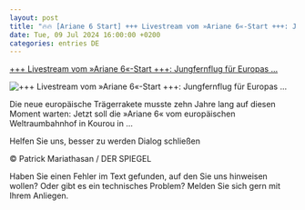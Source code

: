 ```yaml
---
layout: post
title: "🔥🔥 [Ariane 6 Start] +++ Livestream vom »Ariane 6«-Start +++: Jungfernflug für Europas ..."
date: Tue, 09 Jul 2024 16:00:00 +0200
categories: entries DE
---
```

[+++ Livestream vom »Ariane 6«-Start +++: Jungfernflug für Europas ...](https://www.spiegel.de/wissenschaft/weltall/ariane-6-livestream-vom-jungfernflug-der-europaeischen-riesenrakete-a-6fcd58f4-bcef-4fa7-a61e-ee996d2113e9)

![+++ Livestream vom »Ariane 6«-Start +++: Jungfernflug für Europas ...](https://cdn.prod.www.spiegel.de/images/fd2c6aac-175f-4904-8bb2-5931c009c15b_w1200_r1.778_fpx33.32_fpy49.99.jpg)

Die neue europäische Trägerrakete musste zehn Jahre lang auf diesen Moment warten: Jetzt soll die »Ariane 6« vom europäischen Weltraumbahnhof in Kourou in ...

Helfen Sie uns, besser zu werden Dialog schließen

© Patrick Mariathasan / DER SPIEGEL

Haben Sie einen Fehler im Text gefunden, auf den Sie uns hinweisen wollen? Oder gibt es ein technisches Problem? Melden Sie sich gern mit Ihrem Anliegen.

